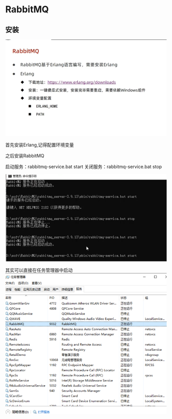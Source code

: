 # RabbitMQ

## 安装

![图 0](../images/7d3ffe66701835aada17fae2ebc5cabf6e1234f7ea4c3ea2a9478b910db3e479.png)  

首先安装Erlang,记得配置环境变量

之后安装RabbitMQ

启动服务：rabbitmq-service.bat  start
关闭服务：rabbitmq-service.bat  stop

![图 2](../images/147a160cbe6afaa5065e576e6c8dfaa9f4003576dc10bedfd2e767f0e5beeb2b.png)  

其实可以直接在任务管理器中启动
![图 3](../images/01d17d61aa42a92d525da58ec2257308ffeee5eb305ea3845e9031e3dca37ad3.png)  

